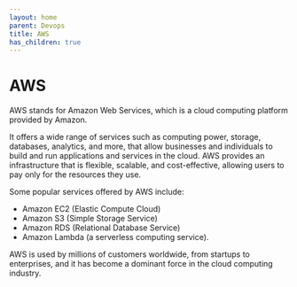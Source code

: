 ```yaml
---
layout: home
parent: Devops
title: AWS
has_children: true
---
```


# AWS

AWS stands for Amazon Web Services, which is a cloud computing platform provided by Amazon.

It offers a wide range of services such as computing power, storage, databases, analytics, and more, that allow businesses and individuals to build and run applications and services in the cloud. AWS provides an infrastructure that is flexible, scalable, and cost-effective, allowing users to pay only for the resources they use.

Some popular services offered by AWS include:

- Amazon EC2 (Elastic Compute Cloud)
- Amazon S3 (Simple Storage Service)
- Amazon RDS (Relational Database Service)
- Amazon Lambda (a serverless computing service).

AWS is used by millions of customers worldwide, from startups to enterprises, and it has become a dominant force in the cloud computing industry.
